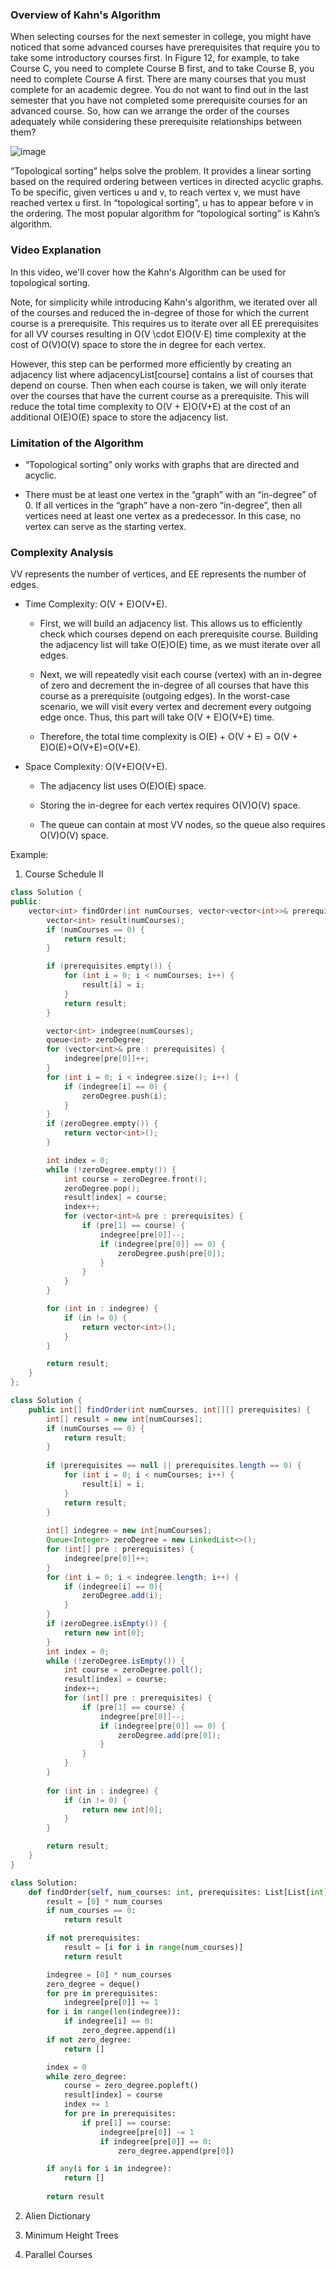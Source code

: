 ### Overview of Kahn's Algorithm

When selecting courses for the next semester in college, you might have noticed that some advanced courses have prerequisites that require you to take some introductory courses first. In Figure 12, for example, to take Course C, you need to complete Course B first, and to take Course B, you need to complete Course A first. There are many courses that you must complete for an academic degree. You do not want to find out in the last semester that you have not completed some prerequisite courses for an advanced course. So, how can we arrange the order of the courses adequately while considering these prerequisite relationships between them?

![image](https://user-images.githubusercontent.com/5952279/153696881-73be8410-5b98-4e0b-aa88-338e5ca98e9f.png)

“Topological sorting” helps solve the problem. It provides a linear sorting based on the required ordering between vertices in directed acyclic graphs. To be specific, given vertices u and v, to reach vertex v, we must have reached vertex u first. In “topological sorting”, u has to appear before v in the ordering. The most popular algorithm for “topological sorting” is Kahn’s algorithm.



### Video Explanation
In this video, we'll cover how the Kahn's Algorithm can be used for topological sorting.

Note, for simplicity while introducing Kahn's algorithm, we iterated over all of the courses and reduced the in-degree of those for which the current course is a prerequisite. This requires us to iterate over all EE prerequisites for all VV courses resulting in O(V \cdot E)O(V⋅E) time complexity at the cost of O(V)O(V) space to store the in degree for each vertex.

However, this step can be performed more efficiently by creating an adjacency list where adjacencyList[course] contains a list of courses that depend on course. Then when each course is taken, we will only iterate over the courses that have the current course as a prerequisite. This will reduce the total time complexity to O(V + E)O(V+E) at the cost of an additional O(E)O(E) space to store the adjacency list.



### Limitation of the Algorithm
- “Topological sorting” only works with graphs that are directed and acyclic.

- There must be at least one vertex in the “graph” with an “in-degree” of 0. If all vertices in the “graph” have a non-zero “in-degree”, then all vertices need at least one vertex as a predecessor. In this case, no vertex can serve as the starting vertex.

### Complexity Analysis
VV represents the number of vertices, and EE represents the number of edges.


- Time Complexity: O(V + E)O(V+E).

  - First, we will build an adjacency list. This allows us to efficiently check which courses depend on each prerequisite course. Building the adjacency list will take O(E)O(E) time, as we must iterate over all edges.
  
  - Next, we will repeatedly visit each course (vertex) with an in-degree of zero and decrement the in-degree of all courses that have this course as a prerequisite (outgoing edges). In the worst-case scenario, we will visit every vertex and decrement every outgoing edge once. Thus, this part will take O(V + E)O(V+E) time.
  
  - Therefore, the total time complexity is O(E) + O(V + E) = O(V + E)O(E)+O(V+E)=O(V+E).

- Space Complexity: O(V+E)O(V+E).

  - The adjacency list uses O(E)O(E) space.

  - Storing the in-degree for each vertex requires O(V)O(V) space.

  - The queue can contain at most VV nodes, so the queue also requires O(V)O(V) space.


Example:
1. Course Schedule II
```c++
class Solution {
public:
    vector<int> findOrder(int numCourses, vector<vector<int>>& prerequisites) {
        vector<int> result(numCourses);
        if (numCourses == 0) {
            return result;
        }

        if (prerequisites.empty()) {
            for (int i = 0; i < numCourses; i++) {
                result[i] = i;
            }
            return result;
        }

        vector<int> indegree(numCourses);
        queue<int> zeroDegree;
        for (vector<int>& pre : prerequisites) {
            indegree[pre[0]]++;
        }
        for (int i = 0; i < indegree.size(); i++) {
            if (indegree[i] == 0) {
                zeroDegree.push(i);
            }
        }
        if (zeroDegree.empty()) {
            return vector<int>();
        }

        int index = 0;
        while (!zeroDegree.empty()) {
            int course = zeroDegree.front();
            zeroDegree.pop();
            result[index] = course;
            index++;
            for (vector<int>& pre : prerequisites) {
                if (pre[1] == course) {
                    indegree[pre[0]]--;
                    if (indegree[pre[0]] == 0) {
                        zeroDegree.push(pre[0]);
                    }
                }
            }
        }

        for (int in : indegree) {
            if (in != 0) {
                return vector<int>();
            }
        }

        return result;
    }
};
```

```java
class Solution {
    public int[] findOrder(int numCourses, int[][] prerequisites) {
        int[] result = new int[numCourses];
        if (numCourses == 0) {
            return result;
        }
        
        if (prerequisites == null || prerequisites.length == 0) {
            for (int i = 0; i < numCourses; i++) {
                result[i] = i;
            }
            return result;
        }
        
        int[] indegree = new int[numCourses];
        Queue<Integer> zeroDegree = new LinkedList<>();
        for (int[] pre : prerequisites) {
            indegree[pre[0]]++;
        }
        for (int i = 0; i < indegree.length; i++) {
            if (indegree[i] == 0){
                zeroDegree.add(i);
            }
        }
        if (zeroDegree.isEmpty()) {
            return new int[0];
        }
        int index = 0;
        while (!zeroDegree.isEmpty()) {
            int course = zeroDegree.poll();
            result[index] = course;
            index++;
            for (int[] pre : prerequisites) {
                if (pre[1] == course) {
                    indegree[pre[0]]--;
                    if (indegree[pre[0]] == 0) {
                        zeroDegree.add(pre[0]);
                    }
                }
            }
        }
        
        for (int in : indegree) {
            if (in != 0) {
                return new int[0];
            }
        }

        return result;
    }
}
```


```python
class Solution:
    def findOrder(self, num_courses: int, prerequisites: List[List[int]]) -> List[int]:
        result = [0] * num_courses
        if num_courses == 0:
            return result

        if not prerequisites:
            result = [i for i in range(num_courses)]
            return result

        indegree = [0] * num_courses
        zero_degree = deque()
        for pre in prerequisites:
            indegree[pre[0]] += 1
        for i in range(len(indegree)):
            if indegree[i] == 0:
                zero_degree.append(i)
        if not zero_degree:
            return []

        index = 0
        while zero_degree:
            course = zero_degree.popleft()
            result[index] = course
            index += 1
            for pre in prerequisites:
                if pre[1] == course:
                    indegree[pre[0]] -= 1
                    if indegree[pre[0]] == 0:
                        zero_degree.append(pre[0])

        if any(i for i in indegree): 
            return []
            
        return result
```

2. Alien Dictionary

3. Minimum Height Trees

4. Parallel Courses







